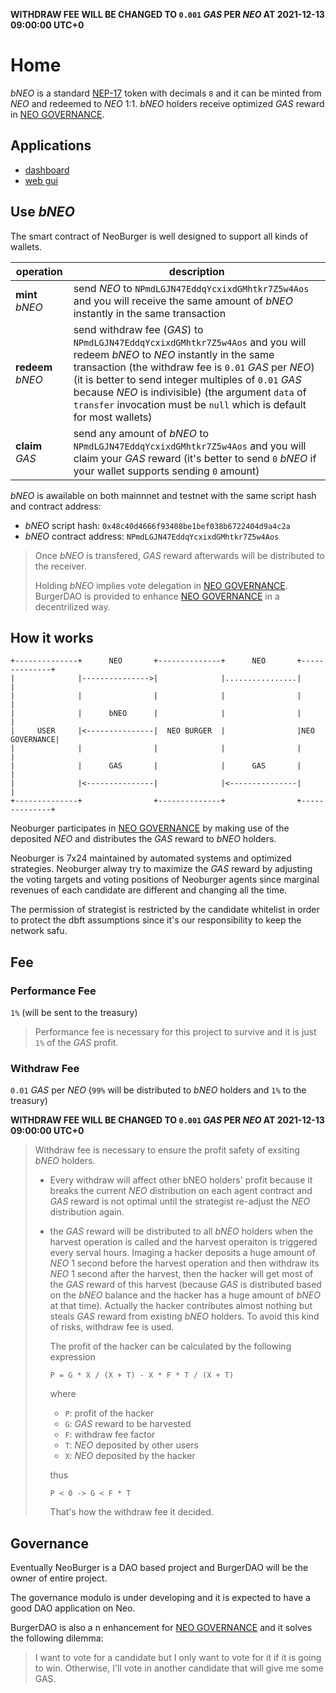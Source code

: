**WITHDRAW FEE WILL BE CHANGED TO `0.001` *GAS* PER *NEO* AT 2021-12-13 09:00:00 UTC+0**

# Home

*bNEO* is a standard [NEP-17](https://docs.neo.org/docs/en-us/develop/write/nep17.html) token with decimals `8` and it can be minted from *NEO* and redeemed to *NEO* 1:1. *bNEO* holders receive optimized *GAS* reward in [NEO GOVERNANCE](https://neo.org/gov).

## Applications

- [dashboard](/dashboard/)
- [web gui](https://neoburger.io)

## Use *bNEO*

The smart contract of NeoBurger is well designed to support all kinds of wallets.

| operation | description |
| --- | --- |
| **mint** *bNEO* | send *NEO* to `NPmdLGJN47EddqYcxixdGMhtkr7Z5w4Aos` and you will receive the same amount of *bNEO* instantly in the same transaction |
| **redeem** *bNEO* | send withdraw fee (*GAS*) to `NPmdLGJN47EddqYcxixdGMhtkr7Z5w4Aos` and you will redeem *bNEO* to *NEO* instantly in the same transaction (the withdraw fee is `0.01` *GAS* per *NEO*) (it is better to send integer multiples of `0.01` *GAS* because *NEO* is indivisible) (the argument `data` of `transfer` invocation must be `null` which is default for most wallets) |
| **claim** *GAS* | send any amount of *bNEO* to `NPmdLGJN47EddqYcxixdGMhtkr7Z5w4Aos` and you will claim your *GAS* reward (it's better to send `0` *bNEO* if your wallet supports sending `0` amount) |

*bNEO* is awailable on both mainnnet and testnet with the same script hash and contract address:

- *bNEO* script hash: `0x48c40d4666f93408be1bef038b6722404d9a4c2a`
- *bNEO* contract address: `NPmdLGJN47EddqYcxixdGMhtkr7Z5w4Aos`

> Once *bNEO* is transfered, *GAS* reward afterwards will be distributed to the receiver.
> 
> Holding *bNEO* implies vote delegation in [NEO GOVERNANCE](https://neo.org/gov). BurgerDAO is provided to enhance [NEO GOVERNANCE](https://neo.org/gov) in a decentrilized way.

## How it works

```
+--------------+      NEO       +--------------+      NEO       +--------------+
|              |--------------->|              |................|              |
|              |                |              |                |              |
|              |      bNEO      |              |                |              |
|     USER     |<---------------|  NEO BURGER  |                |NEO GOVERNANCE|
|              |                |              |                |              |
|              |      GAS       |              |      GAS       |              |
|              |<---------------|              |<---------------|              |
+--------------+                +--------------+                +--------------+
```

Neoburger participates in [NEO GOVERNANCE](https://neo.org/gov) by making use of the deposited *NEO* and distributes the *GAS* reward to *bNEO* holders.

Neoburger is 7x24 maintained by automated systems and optimized strategies. Neoburger alway try to maximize the *GAS* reward by adjusting the voting targets and voting positions of Neoburger agents since marginal revenues of each candidate are different and changing all the time.

The permission of strategist is restricted by the candidate whitelist in order to protect the dbft assumptions since it's our responsibility to keep the network safu.

## Fee

### Performance Fee

`1%` (will be sent to the treasury)

> Performance fee is necessary for this project to survive and it is just `1%` of the *GAS* profit.

### Withdraw Fee

`0.01` *GAS* per *NEO* (`99%` will be distributed to *bNEO* holders and `1%` to the treasury)

**WITHDRAW FEE WILL BE CHANGED TO `0.001` *GAS* PER *NEO* AT 2021-12-13 09:00:00 UTC+0**

> Withdraw fee is necessary to ensure the profit safety of exsiting *bNEO* holders.
>
> - Every withdraw will affect other bNEO holders' profit because it breaks the current *NEO* distribution on each agent contract and *GAS* reward is not optimal until the strategist re-adjust the *NEO* distribution again.
> 
> - the *GAS* reward will be distributed to all *bNEO* holders when the harvest operation is called and the harvest operaiton is triggered every serval hours. Imaging a hacker deposits a huge amount of *NEO* 1 second before the harvest operation and then withdraw its *NEO* 1 second after the harvest, then the hacker will get most of the *GAS* reward of this harvest (because *GAS* is distributed based on the *bNEO* balance and the hacker has a huge amount of *bNEO* at that time). Actually the hacker contributes almost nothing but steals *GAS* reward from existing *bNEO* holders. To avoid this kind of risks, withdraw fee is used.
>
>     The profit of the hacker can be calculated by the following expression
>     
>     ```
>     P = G * X / (X + T) - X * F * T / (X + T)
>     ```
>     
>     where
>     
>     - `P`: profit of the hacker
>     - `G`: *GAS* reward to be harvested
>     - `F`: withdraw fee factor
>     - `T`: *NEO* deposited by other users
>     - `X`: *NEO* deposited by the hacker
>     
>     thus
>     
>     ```
>     P < 0 -> G < F * T
>     ```
>     
>     That's how the withdraw fee it decided.

## Governance

Eventually NeoBurger is a DAO based project and BurgerDAO will be the owner of entire project.

The governance modulo is under developing and it is expected to have a good DAO application on Neo.

BurgerDAO is also a n enhancement for [NEO GOVERNANCE](https://neo.org/gov) and it solves the following dilemma:

> I want to vote for a candidate but I only want to vote for it if it is going to win. Otherwise, I'll vote in another candidate that will give me some GAS.
